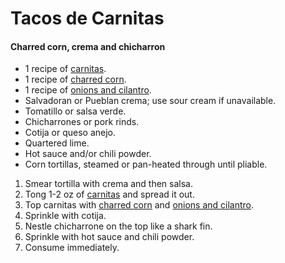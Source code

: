 # Tacos de Carnitas
#### Charred corn, crema and chicharron

* 1 recipe of [carnitas](..//base_layers/carnitas.md).
* 1 recipe of [charred corn](..//condiments/charred_corn.md).
* 1 recipe of [onions and cilantro](..//condiments/onions_and_cilantro.md).
* Salvadoran or Pueblan crema; use sour cream if unavailable.
* Tomatillo or salsa verde.
* Chicharrones or pork rinds.
* Cotija or queso anejo.
* Quartered lime.
* Hot sauce and/or chili powder.
* Corn tortillas, steamed or pan-heated through until pliable.

1. Smear tortilla with crema and then salsa.
2. Tong 1-2 oz of [carnitas](..//base_layers/carnitas.md) and spread it out.
3. Top carnitas with [charred corn](..//condiments/charred_corn.md) and [onions and cilantro](..//condiments/onions_and_cilantro.md).
4. Sprinkle with cotija.
5. Nestle chicharrone on the top like a shark fin.
6. Sprinkle with hot sauce and chili powder.
7. Consume immediately.